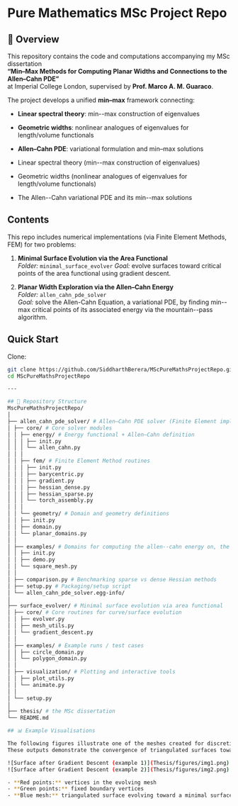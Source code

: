 # Pure Mathematics MSc Project Repo

## 📖 Overview
This repository contains the code and computations accompanying my MSc dissertation  
**“Min–Max Methods for Computing Planar Widths and Connections to the Allen–Cahn PDE”**  
at Imperial College London, supervised by **Prof. Marco A. M. Guaraco**.

The project develops a unified **min–max** framework connecting:
- **Linear spectral theory**: min--max construction of eigenvalues  
- **Geometric widths**: nonlinear analogues of eigenvalues for length/volume functionals  
- **Allen–Cahn PDE**: variational formulation and min–max solutions

- Linear spectral theory (min--max construction of eigenvalues)  
- Geometric widths (nonlinear analogues of eigenvalues for length/volume functionals)  
- The Allen--Cahn variational PDE and its min--max solutions

## Contents
This repo includes numerical implementations (via Finite Element Methods, FEM) for two problems:

1. **Minimal Surface Evolution via the Area Functional**  
   _Folder:_ `minimal_surface_evolver`
   _Goal:_ evolve surfaces toward critical points of the area functional using gradient descent.

2. **Planar Width Exploration via the Allen–Cahn Energy**  
   _Folder:_ `allen_cahn_pde_solver`  
   _Goal:_ solve the Allen-Cahn Equation, a variational PDE, by finding min--max critical points of its associated energy via the mountain--pass algorithm.

## Quick Start
Clone:
```bash
git clone https://github.com/SiddharthBerera/MScPureMathsProjectRepo.git
cd MScPureMathsProjectRepo

---

## 📂 Repository Structure
MscPureMathsProjectRepo/
│
├── allen_cahn_pde_solver/ # Allen–Cahn PDE solver (Finite Element implementation)
│ ├── core/ # Core solver modules
│ │ ├── energy/ # Energy functional + Allen–Cahn definition
│ │ │ ├── init.py
│ │ │ └── allen_cahn.py
│ │ │
│ │ ├── fem/ # Finite Element Method routines
│ │ │ ├── init.py
│ │ │ ├── barycentric.py
│ │ │ ├── gradient.py
│ │ │ ├── hessian_dense.py
│ │ │ ├── hessian_sparse.py
│ │ │ └── torch_assembly.py
│ │ │
│ │ └── geometry/ # Domain and geometry definitions
│ │ ├── init.py
│ │ ├── domain.py
│ │ └── planar_domains.py
│ │
│ ├── examples/ # Domains for computing the allen--cahn energy on, the p-parameter min--max solutions would then correspond to the p-widths on this domain - We did not implement the min--maxing
│ │ ├── init.py
│ │ ├── demo.py
│ │ └── square_mesh.py
│ │
│ ├── comparison.py # Benchmarking sparse vs dense Hessian methods
│ ├── setup.py # Packaging/setup script
│ └── allen_cahn_pde_solver.egg-info/
│
├── surface_evolver/ # Minimal surface evolution via area functional
│ ├── core/ # Core routines for curve/surface evolution
│ │ ├── evolver.py
│ │ ├── mesh_utils.py
│ │ └── gradient_descent.py
│ │
│ ├── examples/ # Example runs / test cases
│ │ ├── circle_domain.py
│ │ └── polygon_domain.py
│ │
│ ├── visualization/ # Plotting and interactive tools
│ │ ├── plot_utils.py
│ │ └── animate.py
│ │
│ └── setup.py
│
├── thesis/ # the MSc dissertation
└── README.md

## 📊 Example Visualisations

The following figures illustrate one of the meshes created for discretising surfaces, and its configuration after evolution toward a local minimum of the area functional.  
These outputs demonstrate the convergence of triangulated surfaces toward minimal configurations under the area functional.

![Surface after Gradient Descent (example 1)](Thesis/figures/img1.png)
![Surface after Gradient Descent (example 2)](Thesis/figures/img2.png)

- **Red points:** vertices in the evolving mesh  
- **Green points:** fixed boundary vertices  
- **Blue mesh:** triangulated surface evolving toward a minimal surface

